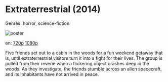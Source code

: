 # Extraterrestrial (2014)

Genres: horror, science-fiction

![poster](http://image.tmdb.org/t/p/w500/9RHJFmZK2xhfd82SYajsKIpeYGL.jpg)

en:
  [720p](magnet:?xt=urn:btih:af70351e0dbeda5cac5a1d650daa19afe76c3844&dn=Extraterrestrial+%282014%29+720p+BrRip+x264+-+YIFY&tr=udp%3A%2F%2Ftracker.openbittorrent.com%3A80%2Fannounce&tr=udp%3A%2F%2Fglotorrents.pw%3A6969%2Fannounce&tr=udp%3A%2F%2Ftracker.openbittorrent.com%3A80%2Fannounce&tr=udp%3A%2F%2Ftracker.opentrackr.org%3A1337%2Fannounce&tr=udp%3A%2F%2Fzer0day.to%3A1337%2Fannounce&tr=udp%3A%2F%2Ftracker.coppersurfer.tk%3A6969%2Fannounce)
  [1080p](magnet:?xt=urn:btih:04fa1c651313c04650aa9192c954afa3cbb58038&dn=Extraterrestrial+%282014%29+1080p+BrRip+x264+-+YIFY&tr=udp%3A%2F%2Ftracker.openbittorrent.com%3A80%2Fannounce&tr=udp%3A%2F%2Fglotorrents.pw%3A6969%2Fannounce&tr=udp%3A%2F%2Ftracker.openbittorrent.com%3A80%2Fannounce&tr=udp%3A%2F%2Ftracker.opentrackr.org%3A1337%2Fannounce&tr=udp%3A%2F%2Fzer0day.to%3A1337%2Fannounce&tr=udp%3A%2F%2Ftracker.coppersurfer.tk%3A6969%2Fannounce)
  


Five friends set out to a cabin in the woods for a fun weekend getaway that is, until extraterrestrial visitors turn it into a fight for their lives. The group is pulled from their reverie when a flickering object crashes deep in the woods. As they investigate, the friends stumble across an alien spacecraft, and its inhabitants have not arrived in peace.